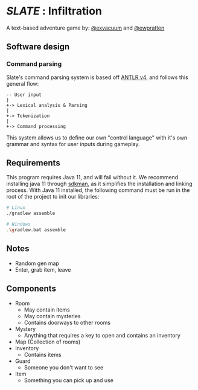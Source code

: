 # *SLATE* : Infiltration
A text-based adventure game by: [@exvacuum](https://github.com/exvacuum) and [@ewpratten](https://github.com/ewpratten)

## Software design

### Command parsing
Slate's command parsing system is based off [ANTLR v4](https://www.antlr.org/), and follows this general flow:
```
-- User input
|
+-> Lexical analysis & Parsing
|
+-> Tokenization
|
+-> Command processing
```

This system allows us to define our own "control language" with it's own grammar and syntax for user inputs during gameplay.

## Requirements
This program requires Java 11, and will fail without it. We recommend installing java 11 through [sdkman](), as it simplifies the installation and linking process. With Java 11 installed, the following command must be run in the root of the project to init our libraries:
```sh
# Linux
./gradlew assemble

# Windows
.\gradlew.bat assemble
```


## Notes
 - Random gen map
 - Enter, grab item, leave

## Components
 - Room
   - May contain items
   - May contain mysteries
   - Contains doorways to other rooms
 - Mystery
   - Anything that requires a key to open and contains an inventory
 - Map (Collection of rooms)
 - Inventory
   - Contains items
 - Guard
   - Someone you don't want to see
 - Item
   - Something you can pick up and use
